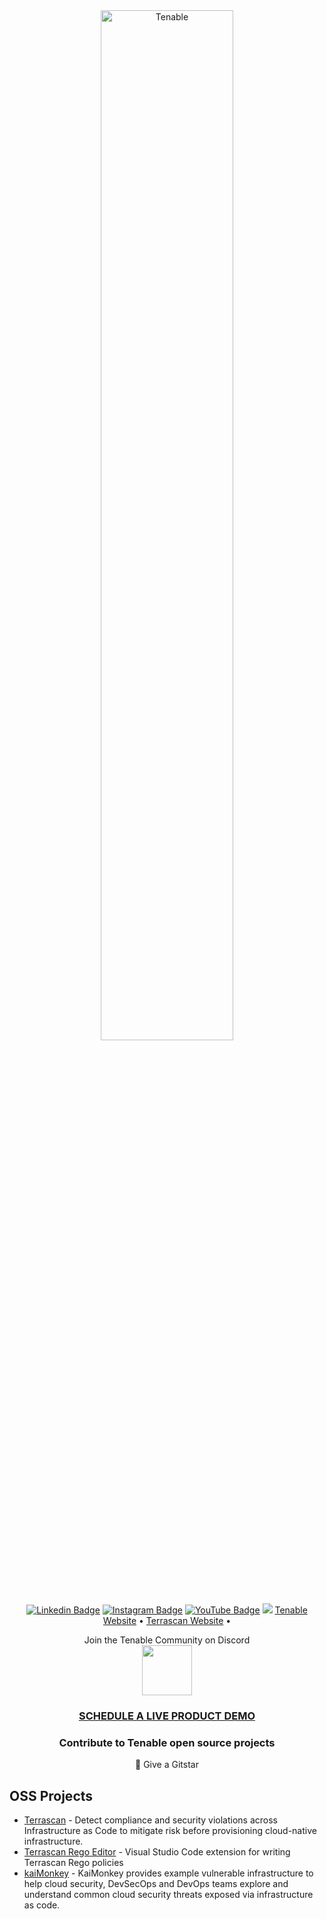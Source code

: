 <div align="center"><img width="65%" height="65%" src="https://static.tenable.com/press/logos/TenableLogo_FullColor_RGB.png" alt="Tenable"></div>

<p align="center">
  <a href="https://www.linkedin.com/company/tenableinc/"><img src="https://img.shields.io/badge/tenable-mycompany/?style=flat-square&logo=Linkedin&logoColor=white&link=https://www.linkedin.com/company/tenableinc/" alt="Linkedin Badge" ></a>
  <a href="https://www.instagram.com/tenablesecurity/"><img src="https://img.shields.io/badge/tenable-purple?style=flat-square&logo=instagram&logoColor=white&link=https://www.instagram.com/tenablesecurity/" alt="Instagram Badge" ></a>
  <a href="https://www.youtube.com/user/tenablesecurity"><img src="https://img.shields.io/badge/-tenable-darkred?style=flat-square&logo=youtube&logoColor=white&link=https://www.youtube.com/user/tenablesecurity" alt="YouTube Badge" ></a>
  <a href="https://twitter.com/intent/follow?screen_name=TenableSecurity&tw_p=followbutton"><img src="https://img.shields.io/twitter/follow/TenableSecurity?label=%40TenableSecurity&style=social"></a>
  <a href="https://www.tenable.com"> Tenable Website</a> •
   <a href="https://runterrascan.io"> Terrascan Website</a> •
</p>

<p align="center">
    Join the Tenable Community on Discord
<br/>
<a href="https://discord.gg/59vwVuGyGr">
    <img src="http://fig.io/icons/discord-logo-square.png" width="80px" height="80px" />
</a>
</p>

<h3 align="center"><a href="https://www.tenable.com/products/tenable-cs/evaluate"> SCHEDULE A LIVE PRODUCT DEMO</a></h3>

<h3 align="center">Contribute to Tenable open source projects</h3>
<p align="center">🌟 Give a Gitstar </p>

## OSS Projects
- [Terrascan](https://github.com/tenable/terrascan) - Detect compliance and security violations across Infrastructure as Code to mitigate risk before provisioning cloud-native infrastructure. <br>
- [Terrascan Rego Editor](https://github.com/tenable/terrascan-rego-editor)  - Visual Studio Code extension for writing Terrascan Rego policies <br>
- [kaiMonkey](https://github.com/tenable/KaiMonkey) - KaiMonkey provides example vulnerable infrastructure to help cloud security, DevSecOps and DevOps teams explore and understand common cloud security threats exposed via infrastructure as code.
